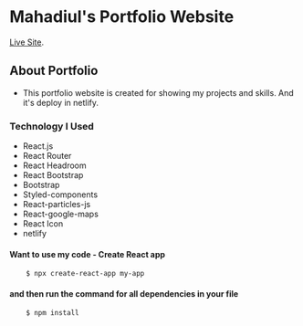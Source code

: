 # Mahadiul's Portfolio Website

[Live Site](https://mahadiuls-portfolio.netlify.app/).

## About Portfolio

- This portfolio website is created for showing my projects and skills. And it's deploy in netlify.

### Technology I Used

- React.js
- React Router
- React Headroom
- React Bootstrap
- Bootstrap
- Styled-components
- React-particles-js
- React-google-maps
- React Icon
- netlify

#### Want to use my code - Create React app

```
    $ npx create-react-app my-app
```

#### and then run the command for all dependencies in your file

```
    $ npm install
```
